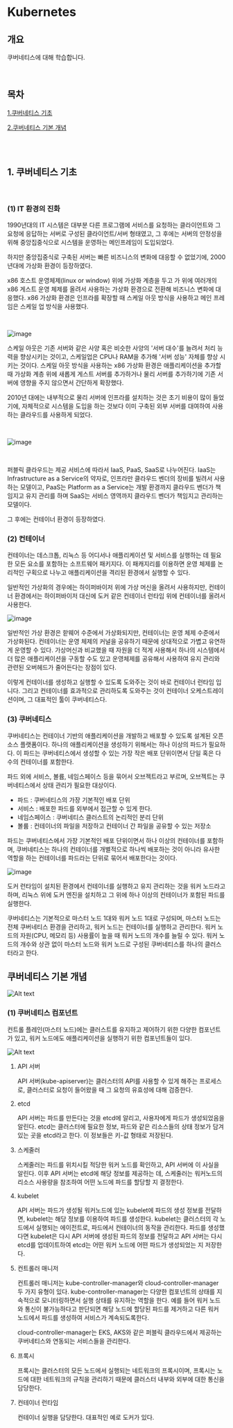 # Kubernetes

## 개요

쿠버네티스에 대해 학습합니다.

<br />

## 목차

[1.쿠버네티스 기초](#1-쿠버네티스-기초)

[2.쿠버네티스 기본 개념](#쿠버네티스-기본-개념)

<br />
<br />

## 1. 쿠버네티스 기초

<br />

### (1) IT 환경의 진화

1990년대의 IT 시스템은 대부분 다른 프로그램에 서비스를 요청하는 클라이언트와 그 요청에 응답하는 서버로 구성된 클라이언트/서버 형태였고, 그 후에는 서버의 안정성을 위해 중앙집중식으로 시스템을 운영하는 메인프레임이 도입되었다.

하지만 중앙집중식로 구축된 서버는 빠른 비즈니스의 변화에 대응할 수 없었기에, 2000년대에 가상화 환경이 등장하였다.

x86 호스트 운영체제(linux or window) 위에 가상화 계층을 두고 가 위에 여러개의 x86 게스트 운영 체제를 올려서 사용하는 가상화 환경으로 전환해 비즈니스 변화에 대응했다. x86 가상화 환경은 인프라를 확장할 때 스케일 아웃 방식을 사용하고 메인 프레임은 스케일 업 방식을 사용했다.

<br />

![image](https://github.com/pinomaker-hoo/TIL/assets/56928532/27e6c948-fa1c-421d-8dab-e089b4017844)

스케일 아웃은 기존 서버와 같은 사양 혹은 비슷한 사양의 '서버 대수'를 늘려서 처리 능력을 향상시키는 것이고, 스케일업은 CPU나 RAM을 추가해 '서버 성능' 자체를 향상 시키는 것이다. 스케일 아웃 방식을 사용하는 x86 가상화 환경은 애플리케이션을 추가할 때 가상화 계층 위에 새롭게 게스트 서버를 추가하거나 물리 서버를 추가하기에 기존 서버에 영향을 주지 않으면서 간단하게 확장했다.

2010년 대에는 내부적으로 물리 서버에 인프라를 설치하는 것은 초기 비용이 많이 들었기에, 자체적으로 시스템을 도입을 하는 것보다 이미 구축된 외부 서버를 대여하여 사용하는 클라우드를 사용하게 되었다.

<br />

![image](https://github.com/pinomaker-hoo/TIL/assets/56928532/2f840c48-251c-4e59-bd44-c9c4fcfef99a)

<br />

퍼블릭 클라우드는 제공 서비스에 따라서 IaaS, PaaS, SaaS로 나누어진다. IaaS는 Infrastructure as a Service의 약자로, 인프라만 클라우드 벤더의 장비를 빌려서 사용하는 모델이고, PaaS는 Platform as a Service는 개발 환경까지 클라우드 벤더가 책임지고 유지 관리를 하며 SaaS는 서비스 영역까지 클라우드 벤더가 책임지고 관리하는 모델이다.

그 후에는 컨테이너 환경이 등장하였다.

### (2) 컨테이너

컨테이너는 데스크톱, 리눅스 등 어디서나 애플리케이션 및 서비스를 실행하는 데 필요한 모든 요소를 포함하는 소프트웨어 패키지다. 이 패캐지리를 이용하면 운영 체제를 논리적인 구획으로 나누고 애플리케이션을 격리된 환경에서 실행할 수 있다.

일반적인 가상화의 경우에는 하이퍼바이저 위에 가상 머신을 올려서 사용하지만, 컨테이너 환경에서는 하이퍼바이저 대신에 도커 같은 컨테이너 런타임 위에 컨테이너를 올려서 사용한다.

![image](https://github.com/pinomaker-hoo/TIL/assets/56928532/55e86c25-bfa1-4723-a1a6-027431ab63f0)

일반적인 가상 환경은 핟웨어 수준에서 가상화되지만, 컨테이너는 운영 체제 수준에서 가상화된다. 컨테이너는 운영 체제의 커널을 공유하기 때문에 상대적으로 가볍고 유연하게 운영할 수 있다. 가상머신과 비교했을 때 자원을 더 적게 사용해서 하나의 시스템에서 더 많은 애플리케이션을 구동할 수도 있고 운영체제를 공유해서 사용하여 유지 관리와 관련된 오버헤드가 줄어든다는 장점이 있다.

이렇게 컨테이너를 생성하고 실행할 수 있도록 도와주는 것이 바로 컨테이너 런타임 입니다. 그리고 컨테이너를 효과적으로 관리하도록 도와주는 것이 컨테이너 오케스트레이션이며, 그 대표적인 툴이 쿠버네티스다.

### (3) 쿠버네티스

쿠버네티스는 컨테이너 기반의 애플리케이션을 개발하고 배포할 수 있도록 설계된 오픈 소스 플랫폼이다. 하나의 애플리케이션을 생성하기 위해서는 하나 이상의 파드가 필요하다. 이 파드는 쿠버네티스에서 생성할 수 있는 가장 작은 배포 단위이면서 단일 혹은 다수의 컨테이너를 포함한다.

파드 외에 서비스, 볼륨, 네임스페이스 등을 묶어서 오브젝트라고 부르며, 오브젝트는 쿠버네티스에서 상태 관리가 필요한 대상이다.

- 파드 : 쿠버네티스의 가장 기본적인 배포 단위
- 서비스 : 배포한 파드를 외부에서 접근할 수 있게 한다.
- 네임스페이스 : 쿠버네티스 클러스트의 논리적인 분리 단위
- 볼륨 : 컨테이너의 파일을 저장하고 컨테이너 간 파일을 공유할 수 있는 저장소

파드는 쿠버네티스에서 가장 기본적인 배포 단위이면서 하나 이상의 컨테이너를 포함하며, 쿠버네티스는 하나의 컨테이너를 개별적으로 하나씩 배포하는 것이 아니라 유사한 역할을 하는 컨테이너를 파드라는 단위로 묶어서 배포한다는 것이다.

![image](https://github.com/pinomaker-hoo/TIL/assets/56928532/6be317f5-7bce-467a-a3b3-362c8bb6dc13)

도커 런타임이 설치된 환경에서 컨테이너를 실행하고 유지 관리하는 것을 워커 노드라고 하며, 리눅스 위에 도커 엔진을 설치하고 그 위에 하나 이상의 컨테이너가 포함된 파드를 실행한다.

쿠버네티스는 기본적으로 마스터 노드 1대와 워커 노드 1대로 구성되며, 마스터 노드는 전체 쿠버네티스 환경을 관리하고, 워커 노드는 컨테이너를 실행하고 관리한다. 워커 노드의 자원(CPU, 메모리 등) 사용률이 높을 때 워커 노드의 개수를 늘릴 수 있다. 워커 노드의 개수와 상관 없이 마스터 노드와 워커 노드로 구성된 쿠버네티스를 하나의 클러스터라고 한다.

## 쿠버네티스 기본 개념

![Alt text](image.png)

### (1) 쿠버네티스 컴포넌트

컨트롤 플레인(마스터 노드)에는 클러스트를 유지하고 제어하기 위한 다양한 컴포넌트가 있고, 워커 노드에도 애플리케이션을 실행하기 위한 컴포넌트들이 있다.

![Alt text](image-1.png)

1. API 서버

   API 서버(kube-apiserver)는 클러스터의 API를 사용할 수 있게 해주는 프로세스로, 클러스터로 요청이 들어왔을 때 그 요청의 유효성에 대해 검증한다.

2. etcd

   API 서버는 파드를 만든다는 것을 etcd에 알리고, 사용자에게 파드가 생성되었음을 알린다. etcd는 클러스터에 필요한 정보, 파드와 같은 리소스들의 상태 정보가 담겨있는 곳을 etcd라고 한다. 이 정보들은 키-값 형태로 저장된다.

3. 스케줄러

   스케줄러는 파드를 위치시킬 적당한 워커 노드를 확인하고, API 서버에 이 사실을 알린다. 이후 API 서버는 etcd에 해당 정보를 제공하는 데, 스케줄러는 워커노드의 리소스 사용량을 참조하여 어떤 노드에 파드를 할당할 지 결정한다.

4. kubelet

   API 서버는 파드가 생성될 워커노드에 있는 kubelet에 파드의 생성 정보를 전달하면, kubelet는 해당 정보를 이용하여 파드를 생성한다. kubelet는 클러스터의 각 노드에서 실행되는 에이전트로, 파드에서 컨테이너의 동작을 관리한다. 파드를 생성했다면 kubelet은 다시 API 서버에 생성된 파드의 정보를 전달하고 API 서버는 다시 etcd를 업데이트하여 etcd는 어떤 워커 노드에 어떤 파드가 생성되었는 지 저장한다.

5. 컨트롤러 매니저

   컨트롤러 매니저는 kube-controller-manager와 cloud-controller-manager 두 가지 유형이 있다. kube-controller-manager는 다양한 컴포넌트의 상태를 지속적으로 모니터링하면서 실행 상태를 유지하는 역할을 한다. 예를 들어 워커 노드와 통신이 불가능하다고 판단되면 해당 노드에 할당된 파드를 제거하고 다른 워커 노드에서 파드를 생성하여 서비스가 계속되도록한다.

   cloud-controller-manager는 EKS, AKS와 같은 퍼블릭 클라우드에서 제공하는 쿠버네티스와 연동되는 서비스들을 관리한다.

6. 프록시

   프록시는 클러스터의 모든 노드에서 실행되는 네트워크의 프록시이며, 프록시는 노드에 대한 네트워크의 규칙을 관리하기 때문에 클러스터 내부와 외부에 대한 통신을 담당한다.

7. 컨테이너 런타임

   컨테이너 실행을 담당한다. 대표적인 예로 도커가 있다.
